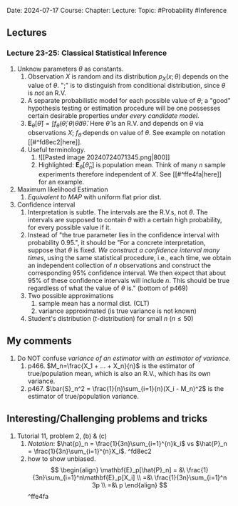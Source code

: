 Date: 2024-07-17
Course:
Chapter: 
Lecture: 
Topic: #Probability #Inference 

## Lectures
### Lecture 23-25: Classical Statistical Inference
1. Unknow parameters $\theta$ as constants. 
	1. Observation $X$ is random and its distribution $p_X(x;\theta)$ depends on the value of $\theta$. ";" is to distinguish from conditional distribution, since $\theta$ is *not* an R.V.
	2. A separate probabilistic model for each possible value of $\theta$; a "good" hypothesis testing or estimation procedure will be one possesses certain desirable properties *under every candidate model*.
	3. $\mathbf{E}_{\theta}[\hat{\theta}]=\int f_{\hat{\theta}}(\hat{\theta}; \theta) \hat{\theta} d\hat{\theta}$. Here $\hat{\theta}$ is an R.V. and depends on $\theta$ via observations $X$; $f_{\hat{\theta}}$ depends on value of $\theta$. See example on notation [[#^fd8ec2|here]].
	4. Useful terminology.
		1. ![[Pasted image 20240724071345.png|800]]
		2. Highlighted: $\mathbf{E}_{\theta}[\hat{\theta}_n]$ is population mean. Think of many $n$ sample experiments therefore independent of $X$. See [[#^ffe4fa|here]] for an example. 
2. Maximum likelihood Estimation
	1. *Equivalent to MAP* with uniform flat prior dist.
3. Confidence interval
	1. Interpretation is subtle. The intervals are the R.V.s, not $\theta$. The intervals are supposed to contain $\theta$ with a certain high probability, for every possible value if it.
	2. Instead of "the true parameter lies in the confidence interval with probability 0.95.", it should be "For a concrete interpretation, suppose that $\theta$ is fixed. *We construct a confidence interval many times*, using the same statistical procedure, i.e., each time, we obtain an independent collection of $n$ observations and construct the corresponding $95\%$ confidence interval. We then expect that about $95\%$ of these confidence intervals will include $n$. This should be true regardless of what the value of $\theta$ is." (bottom of p469)
	3. Two possible approximations
		1. sample mean has a normal dist. (CLT)
		2. variance approximated (is true variance is not known)
	4. Student's distribution ($t$-distribution) for small $n$ ($n\le 50$) 
## My comments
1. Do NOT confuse *variance of an estimator* with *an estimator of variance*.
	1. p466. $M_n=\frac{X_1 + ... + X_n}{n}$ is the estimator of true/population mean, which is also an R.V., which has its own variance.
	2. p467. $\bar{S}_n^2 = \frac{1}{n}\sum_{i=1}{n}(X_i - M_n)^2$ is the estimator of true/population variance.
## Interesting/Challenging problems and tricks
1. Tutorial 11, problem 2, (b) & (c)
	1. *Notation*: $\hat{p}_n = \frac{1}{3n}\sum_{i=1}^{n}k_i$ vs $\hat{P}_n = \frac{1}{3n}\sum_{i=1}^{n}X_i$. ^fd8ec2
	2. how to show unbiased. $$
		\begin{align}
		\mathbf{E}_p[\hat{P}_n] = &\ \frac{1}{3n}\sum_{i=1}^n\mathbf{E}_p[X_i] \\
		=&\ \frac{1}{3n}\sum_{i=1}^n 3p \\
		=&\ p
		\end{align}
		$$ ^ffe4fa